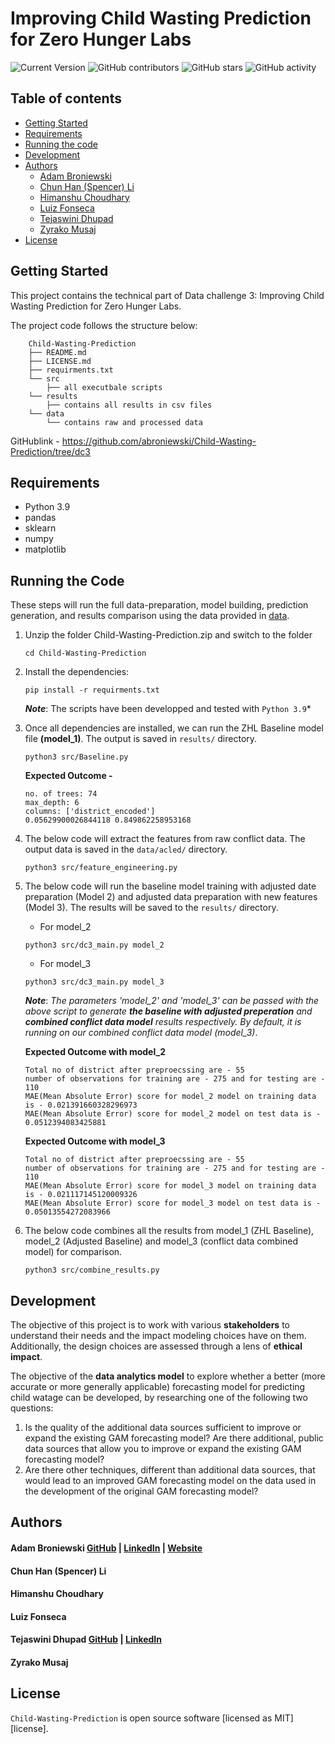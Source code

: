 # Improving Child Wasting Prediction for Zero Hunger Labs

![Current Version](https://img.shields.io/badge/version-v0.5-blue)
![GitHub contributors](https://img.shields.io/github/contributors/abroniewski/Child-Wasting-Prediction)
![GitHub stars](https://img.shields.io/github/stars/abroniewski/README-Template?style=social)
![GitHub activity](https://img.shields.io/github/commit-activity/w/abroniewski/Child-Wasting-Prediction?logoColor=brightgreen)

## Table of contents

- [Getting Started](#getting-started)
- [Requirements](#Requirements)
- [Running the code](#running-the-code)
- [Development](#Development)
- [Authors](#authors)
  - [Adam Broniewski](#adam-broniewski)
  - [Chun Han (Spencer) Li](#chun-han-spencer-li)
  - [Himanshu Choudhary](#himanshu-choudhary)
  - [Luiz Fonseca](#luiz-fonseca)
  - [Tejaswini Dhupad](#tejaswini-dhupad)
  - [Zyrako Musaj](#zyrako-musaj)
- [License](#license)

## Getting Started

This project contains the technical part of Data challenge 3: Improving Child Wasting Prediction for Zero Hunger Labs.

The project code follows the structure below:

```
	Child-Wasting-Prediction
	├── README.md
	├── LICENSE.md
	├── requirments.txt
	└── src
		├── all executbale scripts
	└── results
		├── contains all results in csv files
	└── data
		└── contains raw and processed data
```
GitHublink - https://github.com/abroniewski/Child-Wasting-Prediction/tree/dc3

## Requirements
- Python 3.9
- pandas
- sklearn
- numpy
- matplotlib

## Running the Code

These steps will run the full data-preparation, model building, prediction generation, and results comparison using the data provided in [data](https://github.com/abroniewski/Child-Wasting-Prediction.git/data).

1. Unzip the folder Child-Wasting-Prediction.zip and switch to the folder
    ```
    cd Child-Wasting-Prediction
    ```

2. Install the dependencies:
    ```
    pip install -r requirments.txt
    ```
   ***Note***: The scripts have been developped and tested with `Python 3.9`*

3. Once all dependencies are installed, we can run the ZHL Baseline model file **(model_1)**. The output is saved in `results/` directory. 
    ```
    python3 src/Baseline.py
    ```
    **Expected Outcome -** 
    ```
    no. of trees: 74
    max_depth: 6
    columns: ['district_encoded']
    0.05629900026844118 0.849862258953168
    ```

4. The below code will extract the features from raw conflict data. The output data is saved in the `data/acled/` directory.

    ```
    python3 src/feature_engineering.py
    ```

5. The below code will run the baseline model training with adjusted date preparation (Model 2) and adjusted data preparation with new features (Model 3). The results will be saved to the `results/` directory.  
    - For model_2
    ```
    python3 src/dc3_main.py model_2
    ```
    - For model_3
    ```
    python3 src/dc3_main.py model_3
    ```
    ***Note***: *The parameters 'model_2' and 'model_3' can be passed with the above script to generate **the baseline with adjusted preperation** and **combined conflict data model** results respectively. By default, it is running on our combined conflict data model (model_3)*.  

    **Expected Outcome with model_2** 
    ```
    Total no of district after preproecssing are - 55 
    number of observations for training are - 275 and for testing are - 110 
    MAE(Mean Absolute Error) score for model_2 model on training data is - 0.021391660328296973
    MAE(Mean Absolute Error) score for model_2 model on test data is - 0.0512394083425881 
    ```
    **Expected Outcome with model_3** 
    ```
    Total no of district after preproecssing are - 55 
    number of observations for training are - 275 and for testing are - 110 
    MAE(Mean Absolute Error) score for model_3 model on training data is - 0.021117145120009326
    MAE(Mean Absolute Error) score for model_3 model on test data is - 0.05013554272083966 
    ```

6.  The below code combines all the results from model_1 (ZHL Baseline), model_2 (Adjusted Baseline) and model_3 (conflict data combined model) for comparison. 
    ```
    python3 src/combine_results.py
    ```


## Development

The objective of this project is to work with various ****stakeholders**** to understand their needs and the impact modeling choices have on them. Additionally, the design choices are assessed through a lens of **ethical impact**.

The objective of the **data analytics model** to explore whether a better (more accurate or more generally applicable) forecasting model for predicting child watage can be developed, by researching one of the following two questions:
1. Is the quality of the additional data sources sufficient to improve or expand the existing GAM forecasting model? Are there additional, public data sources that allow you to improve or expand the existing GAM forecasting model?
2. Are there other techniques, different than additional data sources, that would lead to an improved GAM forecasting model on the data used in the development of the original GAM forecasting model?


## Authors

#### Adam Broniewski [GitHub](https://github.com/abroniewski) | [LinkedIn](https://www.linkedin.com/in/abroniewski/) | [Website](https://adambron.com)
#### Chun Han (Spencer) Li
#### Himanshu Choudhary
#### Luiz Fonseca
#### Tejaswini Dhupad [GitHub](https://github.com/tejaswinidhupad) | [LinkedIn](https://www.linkedin.com/in/tejaswinidhupad/) 
#### Zyrako Musaj

## License

`Child-Wasting-Prediction` is open source software [licensed as MIT][license].

